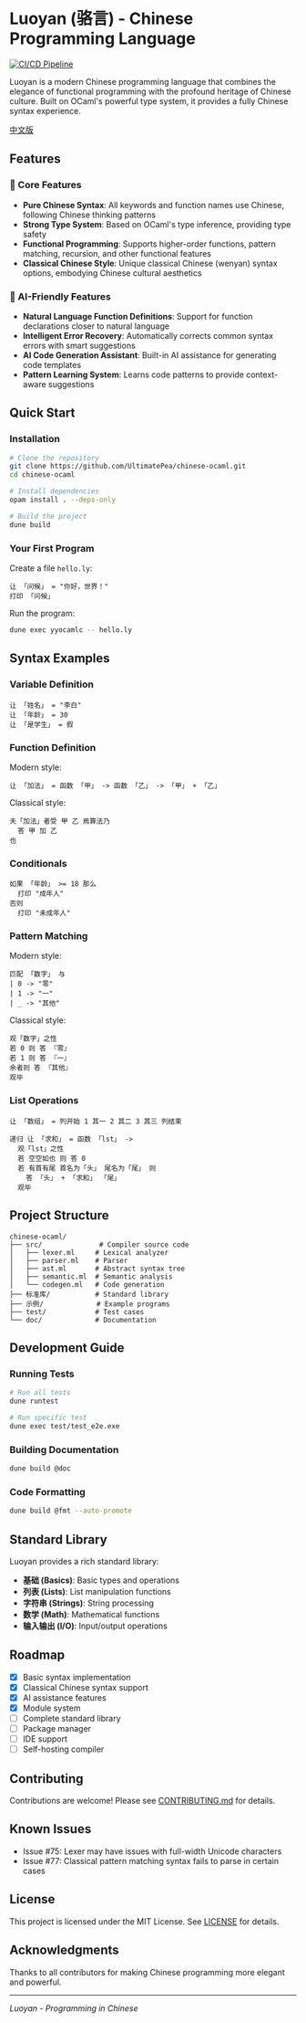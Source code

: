 # Luoyan (骆言) - Chinese Programming Language

[![CI/CD Pipeline](https://github.com/UltimatePea/chinese-ocaml/actions/workflows/ci.yml/badge.svg)](https://github.com/UltimatePea/chinese-ocaml/actions/workflows/ci.yml)

Luoyan is a modern Chinese programming language that combines the elegance of functional programming with the profound heritage of Chinese culture. Built on OCaml's powerful type system, it provides a fully Chinese syntax experience.

[中文版](README.md)

## Features

### 🎯 Core Features
- **Pure Chinese Syntax**: All keywords and function names use Chinese, following Chinese thinking patterns
- **Strong Type System**: Based on OCaml's type inference, providing type safety
- **Functional Programming**: Supports higher-order functions, pattern matching, recursion, and other functional features
- **Classical Chinese Style**: Unique classical Chinese (wenyan) syntax options, embodying Chinese cultural aesthetics

### 🤖 AI-Friendly Features
- **Natural Language Function Definitions**: Support for function declarations closer to natural language
- **Intelligent Error Recovery**: Automatically corrects common syntax errors with smart suggestions
- **AI Code Generation Assistant**: Built-in AI assistance for generating code templates
- **Pattern Learning System**: Learns code patterns to provide context-aware suggestions

## Quick Start

### Installation

```bash
# Clone the repository
git clone https://github.com/UltimatePea/chinese-ocaml.git
cd chinese-ocaml

# Install dependencies
opam install . --deps-only

# Build the project
dune build
```

### Your First Program

Create a file `hello.ly`:

```luoyan
让 「问候」 = "你好，世界！"
打印 「问候」
```

Run the program:

```bash
dune exec yyocamlc -- hello.ly
```

## Syntax Examples

### Variable Definition

```luoyan
让 「姓名」 = "李白"
让 「年龄」 = 30
让 「是学生」 = 假
```

### Function Definition

Modern style:
```luoyan
让 「加法」 = 函数 「甲」 -> 函数 「乙」 -> 「甲」 + 「乙」
```

Classical style:
```luoyan
夫「加法」者受 甲 乙 焉算法乃
  答 甲 加 乙
也
```

### Conditionals

```luoyan
如果 「年龄」 >= 18 那么
  打印 "成年人"
否则
  打印 "未成年人"
```

### Pattern Matching

Modern style:
```luoyan
匹配 「数字」 与
| 0 -> "零"
| 1 -> "一"
| _ -> "其他"
```

Classical style:
```luoyan
观「数字」之性
若 0 则 答 『零』
若 1 则 答 『一』
余者则 答 『其他』
观毕
```

### List Operations

```luoyan
让 「数组」 = 列开始 1 其一 2 其二 3 其三 列结束

递归 让 「求和」 = 函数 「lst」 ->
  观「lst」之性
  若 空空如也 则 答 0
  若 有首有尾 首名为「头」 尾名为「尾」 则
    答 「头」 + 「求和」 「尾」
  观毕
```

## Project Structure

```
chinese-ocaml/
├── src/              # Compiler source code
│   ├── lexer.ml     # Lexical analyzer
│   ├── parser.ml    # Parser
│   ├── ast.ml       # Abstract syntax tree
│   ├── semantic.ml  # Semantic analysis
│   └── codegen.ml   # Code generation
├── 标准库/           # Standard library
├── 示例/             # Example programs
├── test/            # Test cases
└── doc/             # Documentation
```

## Development Guide

### Running Tests

```bash
# Run all tests
dune runtest

# Run specific test
dune exec test/test_e2e.exe
```

### Building Documentation

```bash
dune build @doc
```

### Code Formatting

```bash
dune build @fmt --auto-promote
```

## Standard Library

Luoyan provides a rich standard library:

- **基础 (Basics)**: Basic types and operations
- **列表 (Lists)**: List manipulation functions
- **字符串 (Strings)**: String processing
- **数学 (Math)**: Mathematical functions
- **输入输出 (I/O)**: Input/output operations

## Roadmap

- [x] Basic syntax implementation
- [x] Classical Chinese syntax support
- [x] AI assistance features
- [x] Module system
- [ ] Complete standard library
- [ ] Package manager
- [ ] IDE support
- [ ] Self-hosting compiler

## Contributing

Contributions are welcome! Please see [CONTRIBUTING.md](CONTRIBUTING.md) for details.

## Known Issues

- Issue #75: Lexer may have issues with full-width Unicode characters
- Issue #77: Classical pattern matching syntax fails to parse in certain cases

## License

This project is licensed under the MIT License. See [LICENSE](LICENSE) for details.

## Acknowledgments

Thanks to all contributors for making Chinese programming more elegant and powerful.

---

*Luoyan - Programming in Chinese*